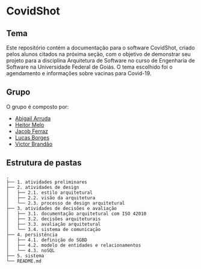 # CovidShot

## Tema

Este repositório contém a documentação para o software CovidShot, criado pelos alunos citados na próxima seção, com o objetivo de demonstrar seu projeto para a disciplina Arquitetura de Software no curso de Engenharia de Software na Universidade Federal de Goiás. O tema escolhido foi o agendamento e informações sobre vacinas para Covid-19.

## Grupo

O grupo é composto por:

- [Abigail Arruda](https://github.com/abigailarruda)
- [Heitor Melo](https://github.com/heitormelo26)
- [Jacob Ferraz](https://github.com/JacobFerraz)
- [Lucas Borges](https://github.com/luqiborges)
- [Victor Brandão](https://github.com/victormlb06)

## Estrutura de pastas

```
.
├── 1. atividades preliminares
├── 2. atividades de design
│   ├── 2.1. estilo arquitetural
│   ├── 2.2. visão da arquitetura
│   └── 2.3. processo de design arquitetural
├── 3. atividades de decisões e avaliação
│   ├── 3.1. documentação arquitetural com ISO 42010
│   ├── 3.2. decisões arquiteturais
│   ├── 3.3. avaliação arquitetural
│   └── 3.4. sistema de comunicação
├── 4. persistência
│   ├── 4.1. definição do SGBD
│   ├── 4.2. modelo de entidades e relacionamentos
│   └── 4.3. noSQL
├── 5. sistema
└── README.md
```
